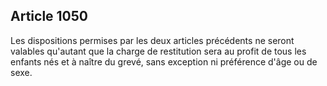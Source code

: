 Article 1050
----
Les dispositions permises par les deux articles précédents ne seront valables
qu'autant que la charge de restitution sera au profit de tous les enfants nés et
à naître du grevé, sans exception ni préférence d'âge ou de sexe.
